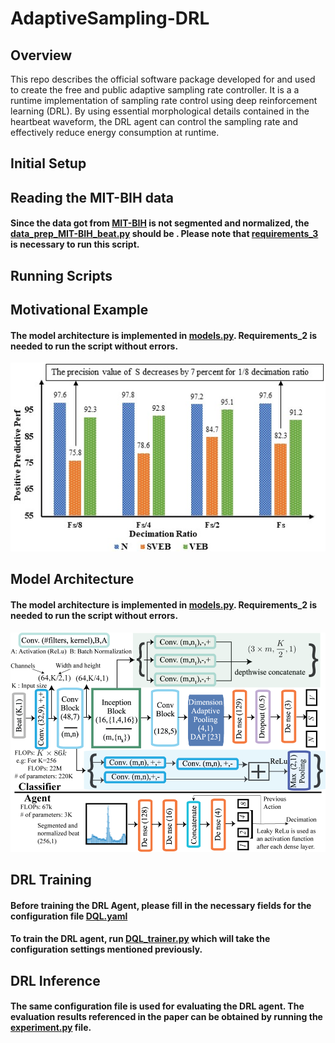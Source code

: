 # AdaptiveSampling-DRL

## Overview
This repo describes the official software package developed for and used to create the free and public adaptive sampling rate controller. It is a a runtime implementation of sampling rate control using deep reinforcement learning (DRL). By using essential morphological details contained in the heartbeat waveform, the DRL agent can control the sampling rate and effectively reduce energy consumption at runtime.

## Initial Setup
## Reading the MIT-BIH data
#### Since the data got from [MIT-BIH](https://physionet.org/content/mitdb/1.0.0/) is not segmented and normalized, the [data_prep_MIT-BIH_beat.py](https://github.com/Berken-demirel/AdaptiveSampling-DRL/blob/main/data_prep_MIT-BIH_beat.py) should be . Please note that [requirements_3](blabla) is necessary to run this script.
## Running Scripts

## Motivational Example
#### The model architecture is implemented in [models.py](https://github.com/Berken-demirel/AdaptiveSampling-DRL/blob/main/dana_MIT_constant.py). Requirements_2 is needed to run the script without errors.
<img src="./Figures/mot_jbhi.jpg" width="600">

## Model Architecture
#### The model architecture is implemented in [models.py](https://github.com/Berken-demirel/AdaptiveSampling-DRL/blob/main/models.py). Requirements_2 is needed to run the script without errors.
<img src="./Figures/jbhi_arch.png" width="600">


## DRL Training
#### Before training the DRL Agent, please fill in the necessary fields for the configuration file [DQL.yaml](https://github.com/Berken-demirel/AdaptiveSampling-DRL/blob/main/DRL/configs/DQL.yaml)
#### To train the DRL agent, run [DQL_trainer.py](https://github.com/Berken-demirel/AdaptiveSampling-DRL/DRL/src/DQL_trainer.py) which will take the configuration settings mentioned previously.

## DRL Inference
#### The same configuration file is used for evaluating the DRL agent. The evaluation results referenced in the paper can be obtained by running the [experiment.py](https://github.com/Berken-demirel/AdaptiveSampling-DRL/blob/main/DRL/src/experiment.py) file.
